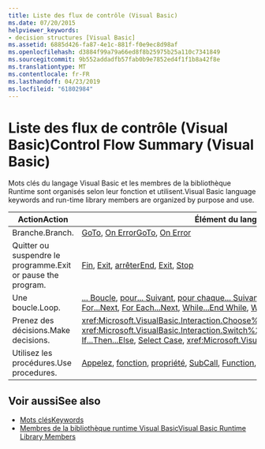 ```yaml
---
title: Liste des flux de contrôle (Visual Basic)
ms.date: 07/20/2015
helpviewer_keywords:
- decision structures [Visual Basic]
ms.assetid: 6885d426-fa87-4e1c-881f-f0e9ec8d98af
ms.openlocfilehash: d3884f99a79a66ed8f8b25975b25a110c7341849
ms.sourcegitcommit: 9b552addadfb57fab0b9e7852ed4f1f1b8a42f8e
ms.translationtype: MT
ms.contentlocale: fr-FR
ms.lasthandoff: 04/23/2019
ms.locfileid: "61802984"
---
```

# <a name="control-flow-summary-visual-basic"></a><span data-ttu-id="0fff7-102">Liste des flux de contrôle (Visual Basic)</span><span class="sxs-lookup"><span data-stu-id="0fff7-102">Control Flow Summary (Visual Basic)</span></span>
<span data-ttu-id="0fff7-103">Mots clés du langage Visual Basic et les membres de la bibliothèque Runtime sont organisés selon leur fonction et utilisent.</span><span class="sxs-lookup"><span data-stu-id="0fff7-103">Visual Basic language keywords and run-time library members are organized by purpose and use.</span></span>  
  
|<span data-ttu-id="0fff7-104">Action</span><span class="sxs-lookup"><span data-stu-id="0fff7-104">Action</span></span>|<span data-ttu-id="0fff7-105">Élément du langage</span><span class="sxs-lookup"><span data-stu-id="0fff7-105">Language element</span></span>|  
|------------|----------------------|  
|<span data-ttu-id="0fff7-106">Branche.</span><span class="sxs-lookup"><span data-stu-id="0fff7-106">Branch.</span></span>|<span data-ttu-id="0fff7-107">[GoTo](../../../visual-basic/language-reference/statements/goto-statement.md), [On Error](../../../visual-basic/language-reference/statements/on-error-statement.md)</span><span class="sxs-lookup"><span data-stu-id="0fff7-107">[GoTo](../../../visual-basic/language-reference/statements/goto-statement.md), [On Error](../../../visual-basic/language-reference/statements/on-error-statement.md)</span></span>|  
|<span data-ttu-id="0fff7-108">Quitter ou suspendre le programme.</span><span class="sxs-lookup"><span data-stu-id="0fff7-108">Exit or pause the program.</span></span>|<span data-ttu-id="0fff7-109">[Fin](../../../visual-basic/language-reference/statements/end-statement.md), [Exit](../../../visual-basic/language-reference/statements/exit-statement.md), [arrêter](../../../visual-basic/language-reference/statements/stop-statement.md)</span><span class="sxs-lookup"><span data-stu-id="0fff7-109">[End](../../../visual-basic/language-reference/statements/end-statement.md), [Exit](../../../visual-basic/language-reference/statements/exit-statement.md), [Stop](../../../visual-basic/language-reference/statements/stop-statement.md)</span></span>|  
|<span data-ttu-id="0fff7-110">Une boucle.</span><span class="sxs-lookup"><span data-stu-id="0fff7-110">Loop.</span></span>|<span data-ttu-id="0fff7-111">[... Boucle](../../../visual-basic/language-reference/statements/do-loop-statement.md), [pour... Suivant](../../../visual-basic/language-reference/statements/for-next-statement.md), [pour chaque... Suivant](../../../visual-basic/language-reference/statements/for-each-next-statement.md), [tandis que... Fin lors de la](../../../visual-basic/language-reference/statements/while-end-while-statement.md), [avec](../../../visual-basic/language-reference/statements/with-end-with-statement.md)</span><span class="sxs-lookup"><span data-stu-id="0fff7-111">[Do...Loop](../../../visual-basic/language-reference/statements/do-loop-statement.md), [For...Next](../../../visual-basic/language-reference/statements/for-next-statement.md), [For Each...Next](../../../visual-basic/language-reference/statements/for-each-next-statement.md), [While...End While](../../../visual-basic/language-reference/statements/while-end-while-statement.md), [With](../../../visual-basic/language-reference/statements/with-end-with-statement.md)</span></span>|  
|<span data-ttu-id="0fff7-112">Prenez des décisions.</span><span class="sxs-lookup"><span data-stu-id="0fff7-112">Make decisions.</span></span>|<span data-ttu-id="0fff7-113"><xref:Microsoft.VisualBasic.Interaction.Choose%2A>, [Si... Then... Autre](../../../visual-basic/language-reference/statements/if-then-else-statement.md), [Select Case](../../../visual-basic/language-reference/statements/select-case-statement.md), <xref:Microsoft.VisualBasic.Interaction.Switch%2A></span><span class="sxs-lookup"><span data-stu-id="0fff7-113"><xref:Microsoft.VisualBasic.Interaction.Choose%2A>, [If...Then...Else](../../../visual-basic/language-reference/statements/if-then-else-statement.md), [Select Case](../../../visual-basic/language-reference/statements/select-case-statement.md), <xref:Microsoft.VisualBasic.Interaction.Switch%2A></span></span>|  
|<span data-ttu-id="0fff7-114">Utilisez les procédures.</span><span class="sxs-lookup"><span data-stu-id="0fff7-114">Use procedures.</span></span>|<span data-ttu-id="0fff7-115">[Appelez](../../../visual-basic/language-reference/statements/call-statement.md), [fonction](../../../visual-basic/language-reference/statements/function-statement.md), [propriété](../../../visual-basic/language-reference/statements/property-statement.md), [Sub](../../../visual-basic/language-reference/statements/sub-statement.md)</span><span class="sxs-lookup"><span data-stu-id="0fff7-115">[Call](../../../visual-basic/language-reference/statements/call-statement.md), [Function](../../../visual-basic/language-reference/statements/function-statement.md), [Property](../../../visual-basic/language-reference/statements/property-statement.md), [Sub](../../../visual-basic/language-reference/statements/sub-statement.md)</span></span>|  
  
## <a name="see-also"></a><span data-ttu-id="0fff7-116">Voir aussi</span><span class="sxs-lookup"><span data-stu-id="0fff7-116">See also</span></span>

- [<span data-ttu-id="0fff7-117">Mots clés</span><span class="sxs-lookup"><span data-stu-id="0fff7-117">Keywords</span></span>](../../../visual-basic/language-reference/keywords/index.md)
- [<span data-ttu-id="0fff7-118">Membres de la bibliothèque runtime Visual Basic</span><span class="sxs-lookup"><span data-stu-id="0fff7-118">Visual Basic Runtime Library Members</span></span>](../../../visual-basic/language-reference/runtime-library-members.md)
